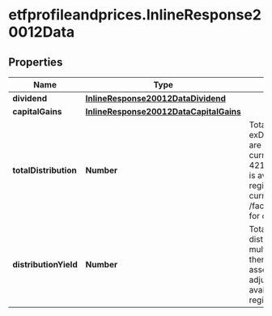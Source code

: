 # etfprofileandprices.InlineResponse20012Data

## Properties

Name | Type | Description | Notes
------------ | ------------- | ------------- | -------------
**dividend** | [**InlineResponse20012DataDividend**](InlineResponse20012DataDividend.md) |  | [optional] 
**capitalGains** | [**InlineResponse20012DataCapitalGains**](InlineResponse20012DataCapitalGains.md) |  | [optional] 
**totalDistribution** | **Number** | Total Distribution on exDividend-date. Values are in the ETP&#39;s listing currency in the ISO 4217 format. This data is available for all regions. Please refer currency.listing in /factset/etf/getBySymbol for currency value. | [optional] 
**distributionYield** | **Number** | Total 12-month distribution of the ETP multiplied by split factor then divided by its net asset value. Data is split adjusted. This data is available for the US regions. | [optional] 


